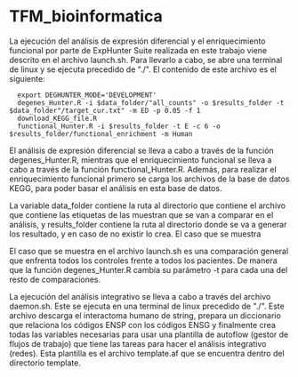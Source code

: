 
# TFM_bioinformatica
La ejecución del análisis de expresión diferencial y el enriquecimiento funcional por parte de ExpHunter Suite realizada en este trabajo viene descrito en el archivo launch.sh. Para llevarlo a cabo, se abre una terminal de linux y se ejecuta precedido de "./". El contenido de este archivo es el siguiente:

      export DEGHUNTER_MODE='DEVELOPMENT'
      degenes_Hunter.R -i $data_folder/"all_counts" -o $results_folder -t $data_folder"/target_cur.txt" -m ED -p 0.05 -f 1
      download_KEGG_file.R
      functional_Hunter.R -i $results_folder -t E -c 6 -o $results_folder/functional_enrichment -m Human

El análisis de expresión diferencial se lleva a cabo a través de la función degenes_Hunter.R, mientras que el enriquecimiento funcional se lleva a cabo a través de la función functional_Hunter.R. Además, para realizar el enriquecimiento funcional primero se carga los archivos de la base de datos KEGG, para poder basar el análisis en esta base de datos.

La variable data_folder contiene la ruta al directorio que contiene el archivo que contiene las etiquetas de las muestran que se van a comparar en el
análisis, y results_folder contiene la ruta al directorio donde se va a generar los resultado, y en caso de no existir lo crea. El caso que se muestra 

El caso que se muestra en el archivo launch.sh es una comparación general que enfrenta todos los controles frente a todos los pacientes. De manera que la función degenes_Hunter.R cambia su parámetro -t para cada una del resto de comparaciones.

La ejecución del análisis integrativo se lleva a cabo a través del archivo daemon.sh. Este se ejecuta en una terminal de linux precedido de "./". Este archivo descarga el interactoma humano de string, prepara un diccionario que relaciona los códigos ENSP con los códigos ENSG y finalmente crea todas las variables necesarias para usar una plantilla de autoflow (gestor de flujos de trabajo) que tiene las tareas para hacer el análisis integrativo (redes). Esta plantilla es el archivo template.af que se encuentra dentro del directorio template.




